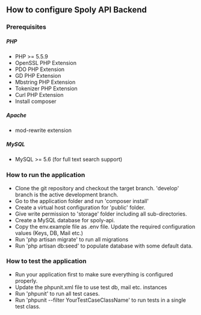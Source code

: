 ## How to configure Spoly API Backend

### Prerequisites

##### PHP
- PHP >= 5.5.9
- OpenSSL PHP Extension
- PDO PHP Extension
- GD PHP Extension
- Mbstring PHP Extension
- Tokenizer PHP Extension
- Curl PHP Extension
- Install composer

##### Apache
- mod-rewrite extension

##### MySQL
- MySQL >= 5.6 (for full text search support)

### How to run the application
- Clone the git repository and checkout the target branch. 'develop' branch is the active development branch.
- Go to the application folder and run 'composer install'
- Create a virtual host configuration for 'public' folder.
- Give write permission to 'storage' folder including all sub-directories.
- Create a MySQL database for spoly-api.
- Copy the env.example file as .env file. Update the required configuration values (Keys, DB, Mail etc.)
- Run 'php artisan migrate' to run all migrations
- Run 'php artisan db:seed' to populate database with some default data.

### How to test the application
- Run your application first to make sure everything is configured properly.
- Update the phpunit.xml file to use test db, mail etc. instances
- Run 'phpunit' to run all test cases.
- Run 'phpunit --filter YourTestCaseClassName' to run tests in a single test class.